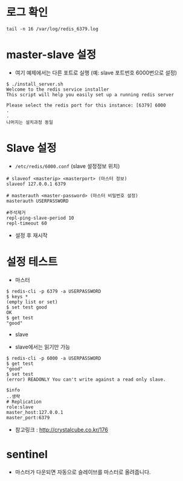 # 로그 확인
~~~
tail -n 16 /var/log/redis_6379.log
~~~

# master-slave 설정
* 여기 예제에서는 다른 포트로 실행 (예: slave 포트번호 6000번으로 설정)
~~~
$ ./install_server.sh
Welcome to the redis service installer
This script will help you easily set up a running redis server

Please select the redis port for this instance: [6379] 6000
.
.
나머지는 설치과정 동일
~~~


# Slave 설정
* `/etc/redis/6000.conf` (slave 설정정보 위치)
~~~
# slaveof <masterip> <masterport> (마스터 정보)
slaveof 127.0.0.1 6379

# masterauth <master-password> (마스터 비밀번호 설정)
masterauth USERPASSWORD

#주석제거
repl-ping-slave-period 10
repl-timeout 60

~~~
* 설정 후 재시작


# 설정 테스트
* 마스터
~~~
$ redis-cli -p 6379 -a USERPASSWORD
$ keys *
(empty list or set)
$ set test good
OK
$ get test
"good"
~~~

* slave
- slave에서는 읽기만 가능
~~~
$ redis-cli -p 6000 -a USERPASSWORD
$ get test
"good"
$ set test
(error) READONLY You can't write against a read only slave.

$info
..생략
# Replication
role:slave
master_host:127.0.0.1
master_port:6379

~~~

* 참고링크 : http://crystalcube.co.kr/176

# sentinel
* 마스터가 다운되면 자동으로 슬레이브를 마스터로 올려줍니다.
